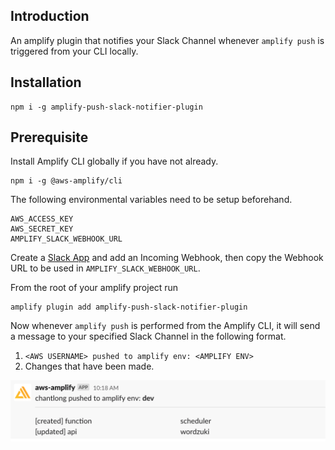 ## Introduction

An amplify plugin that notifies your Slack Channel whenever `amplify push` is triggered from your CLI locally.

## Installation

```
npm i -g amplify-push-slack-notifier-plugin
```

## Prerequisite

Install Amplify CLI globally if you have not already.

```
npm i -g @aws-amplify/cli
```

The following environmental variables need to be setup beforehand.

```
AWS_ACCESS_KEY
AWS_SECRET_KEY
AMPLIFY_SLACK_WEBHOOK_URL
```

Create a [Slack App](https://api.slack.com/apps) and add an Incoming Webhook, then copy the Webhook URL to be used in `AMPLIFY_SLACK_WEBHOOK_URL`.

From the root of your amplify project run

```
amplify plugin add amplify-push-slack-notifier-plugin
```

Now whenever `amplify push` is performed from the Amplify CLI, it will send a message to your specified Slack Channel in the following format.

1. `<AWS USERNAME> pushed to amplify env: <AMPLIFY ENV>`
2. Changes that have been made.

![Slack Push Notification](assets/slack-push.png)


